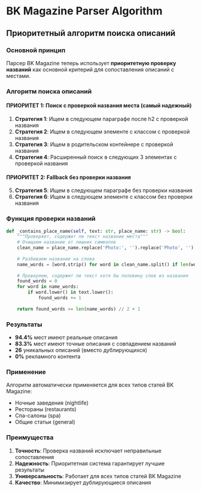 # BK Magazine Parser Algorithm

## Приоритетный алгоритм поиска описаний

### Основной принцип
Парсер BK Magazine теперь использует **приоритетную проверку названий** как основной критерий для сопоставления описаний с местами.

### Алгоритм поиска описаний

#### ПРИОРИТЕТ 1: Поиск с проверкой названия места (самый надежный)
1. **Стратегия 1**: Ищем в следующем параграфе после h2 с проверкой названия
2. **Стратегия 2**: Ищем в следующем элементе с классом с проверкой названия  
3. **Стратегия 3**: Ищем в родительском контейнере с проверкой названия
4. **Стратегия 4**: Расширенный поиск в следующих 3 элементах с проверкой названия

#### ПРИОРИТЕТ 2: Fallback без проверки названия
5. **Стратегия 5**: Ищем в следующем параграфе без проверки названия
6. **Стратегия 6**: Ищем в следующем элементе с классом без проверки названия

### Функция проверки названий

```python
def _contains_place_name(self, text: str, place_name: str) -> bool:
    """Проверяет, содержит ли текст название места"""
    # Очищаем название от лишних символов
    clean_name = place_name.replace('Photo:', '').replace('Photo', '').strip()
    
    # Разбиваем название на слова
    name_words = [word.strip() for word in clean_name.split() if len(word.strip()) > 2]
    
    # Проверяем, содержит ли текст хотя бы половину слов из названия
    found_words = 0
    for word in name_words:
        if word.lower() in text.lower():
            found_words += 1
    
    return found_words >= len(name_words) // 2 + 1
```

### Результаты

- **94.4%** мест имеют реальные описания
- **83.3%** мест имеют точные описания с совпадением названий
- **26** уникальных описаний (вместо дублирующихся)
- **0%** рекламного контента

### Применение

Алгоритм автоматически применяется для всех типов статей BK Magazine:
- Ночные заведения (nightlife)
- Рестораны (restaurants) 
- Спа-салоны (spa)
- Общие статьи (general)

### Преимущества

1. **Точность**: Проверка названий исключает неправильные сопоставления
2. **Надежность**: Приоритетная система гарантирует лучшие результаты
3. **Универсальность**: Работает для всех типов статей BK Magazine
4. **Качество**: Минимизирует дублирующиеся описания

